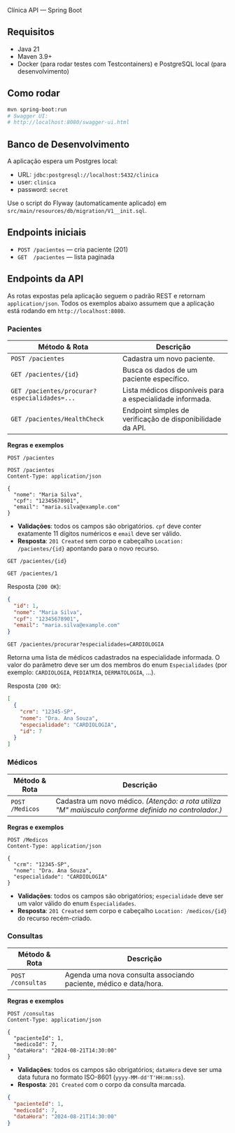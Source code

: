 Clínica API — Spring Boot 
## Requisitos
- Java 21
- Maven 3.9+
- Docker (para rodar testes com Testcontainers) e PostgreSQL local (para desenvolvimento)

## Como rodar
```bash
mvn spring-boot:run
# Swagger UI:
# http://localhost:8080/swagger-ui.html
```

## Banco de Desenvolvimento
A aplicação espera um Postgres local:
- URL: `jdbc:postgresql://localhost:5432/clinica`
- user: `clinica`
- password: `secret`

Use o script do Flyway (automaticamente aplicado) em `src/main/resources/db/migration/V1__init.sql`.

## Endpoints iniciais
- `POST /pacientes` — cria paciente (201)
- `GET  /pacientes` — lista paginada
## Endpoints da API

As rotas expostas pela aplicação seguem o padrão REST e retornam `application/json`. Todos os exemplos abaixo assumem que a aplicação está rodando em `http://localhost:8080`.

### Pacientes

| Método & Rota | Descrição |
| --- | --- |
| `POST /pacientes` | Cadastra um novo paciente. |
| `GET /pacientes/{id}` | Busca os dados de um paciente específico. |
| `GET /pacientes/procurar?especialidades=...` | Lista médicos disponíveis para a especialidade informada. |
| `GET /pacientes/HealthCheck` | Endpoint simples de verificação de disponibilidade da API. |

**Regras e exemplos**

`POST /pacientes`

```http
POST /pacientes
Content-Type: application/json

{
  "nome": "Maria Silva",
  "cpf": "12345678901",
  "email": "maria.silva@example.com"
}
```

- **Validações**: todos os campos são obrigatórios. `cpf` deve conter exatamente 11 dígitos numéricos e `email` deve ser válido.
- **Resposta**: `201 Created` sem corpo e cabeçalho `Location: /pacientes/{id}` apontando para o novo recurso.

`GET /pacientes/{id}`

```http
GET /pacientes/1
```

Resposta (`200 OK`):

```json
{
  "id": 1,
  "nome": "Maria Silva",
  "cpf": "12345678901",
  "email": "maria.silva@example.com"
}
```

`GET /pacientes/procurar?especialidades=CARDIOLOGIA`

Retorna uma lista de médicos cadastrados na especialidade informada. O valor do parâmetro deve ser um dos membros do enum `Especialidades` (por exemplo: `CARDIOLOGIA`, `PEDIATRIA`, `DERMATOLOGIA`, ...).

Resposta (`200 OK`):

```json
[
  {
    "crm": "12345-SP",
    "nome": "Dra. Ana Souza",
    "especialidade": "CARDIOLOGIA",
    "id": 7
  }
]
```

### Médicos

| Método & Rota | Descrição |
| --- | --- |
| `POST /Medicos` | Cadastra um novo médico. *(Atenção: a rota utiliza "M" maiúsculo conforme definido no controlador.)* |

**Regras e exemplos**

```http
POST /Medicos
Content-Type: application/json

{
  "crm": "12345-SP",
  "nome": "Dra. Ana Souza",
  "especialidade": "CARDIOLOGIA"
}
```

- **Validações**: todos os campos são obrigatórios; `especialidade` deve ser um valor válido do enum `Especialidades`.
- **Resposta**: `201 Created` sem corpo e cabeçalho `Location: /medicos/{id}` do recurso recém-criado.

### Consultas

| Método & Rota | Descrição |
| --- | --- |
| `POST /consultas` | Agenda uma nova consulta associando paciente, médico e data/hora. |

**Regras e exemplos**

```http
POST /consultas
Content-Type: application/json

{
  "pacienteId": 1,
  "medicoId": 7,
  "dataHora": "2024-08-21T14:30:00"
}
```

- **Validações**: todos os campos são obrigatórios; `dataHora` deve ser uma data futura no formato ISO-8601 (`yyyy-MM-dd'T'HH:mm:ss`).
- **Resposta**: `201 Created` com o corpo da consulta marcada.

```json
{
  "pacienteId": 1,
  "medicoId": 7,
  "dataHora": "2024-08-21T14:30:00"
}
```
